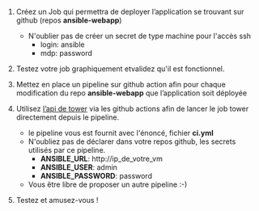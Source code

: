 1. Créez un Job qui permettra de deployer l’application se trouvant sur github (repos **ansible-webapp**)
    - N'oublier pas de créer un secret de type machine pour l'accès ssh
      - login: ansible
      - mdp: password

2. Testez votre job graphiquement etvalidez qu'il est fonctionnel.

3. Mettez en place un pipeline sur github action afin pour chaque modification du repo **ansible-webapp** que l’application soit déployée

4. Utilisez [l’api de tower](https://docs.ansible.com/ansible-tower/3.5.3/html/towerapi/tower_cli.html) via les github actions afin de lancer le job tower directement depuis le pipeline. 

    - le pipeline vous est fournit avec l'énoncé, fichier **ci.yml**
    - N'oubliez pas de déclarer dans votre repos github, les secrets utilisés par ce pipeline.
        - **ANSIBLE_URL**: http://ip_de_votre_vm
        - **ANSIBLE_USER**: admin
        - **ANSIBLE_PASSWORD**: password
    - Vous être libre de proposer un autre pipeline :-)
   
5. Testez et amusez-vous !

